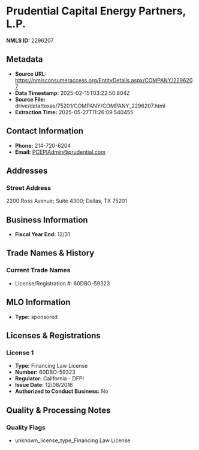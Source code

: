 # Prudential Capital Energy Partners, L.P.

**NMLS ID:** 2296207

## Metadata
- **Source URL:** https://nmlsconsumeraccess.org/EntityDetails.aspx/COMPANY/2296207
- **Data Timestamp:** 2025-02-15T03:22:50.804Z
- **Source File:** drive/data/texas/75201/COMPANY/COMPANY_2296207.html
- **Extraction Time:** 2025-05-27T11:26:09.540455

## Contact Information
- **Phone:** 214-720-6204
- **Email:** PCEPIAdmin@prudential.com

## Addresses
### Street Address
2200 Ross Avenue; Suite 4300; Dallas, TX 75201

## Business Information
- **Fiscal Year End:** 12/31

## Trade Names & History
### Current Trade Names
- License/Registration #: 60DBO-59323

## MLO Information
- **Type:** sponsored

## Licenses & Registrations

### License 1
- **Type:** Financing Law License
- **Number:** 60DBO-59323
- **Regulator:** California - DFPI
- **Issue Date:** 12/08/2016
- **Authorized to Conduct Business:** No

## Quality & Processing Notes
### Quality Flags
- unknown_license_type_Financing Law License
